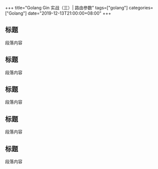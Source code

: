 +++
title="Golang Gin 实战（三）| 路由参数"
tags=["golang"]
categories=["Golang"]
date="2019-12-13T21:00:00+08:00"
+++

## 标题

段落内容

## 标题

段落内容

## 标题

段落内容

## 标题

段落内容

## 标题

段落内容
